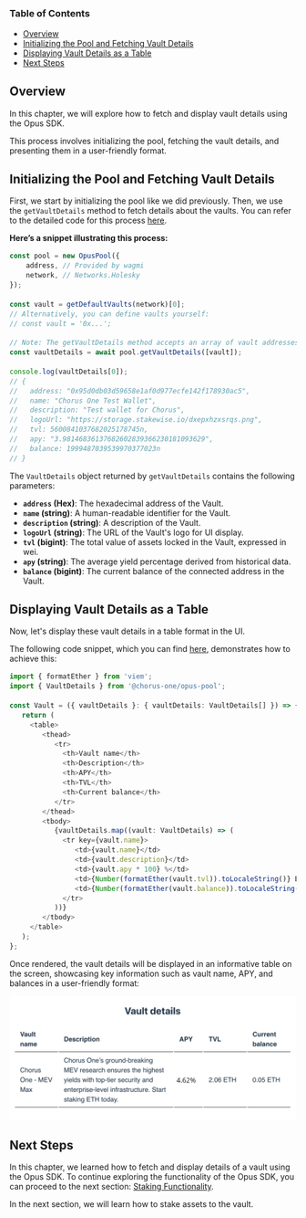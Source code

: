 
##
### Table of Contents

-   [Overview](#overview)
-   [Initializing the Pool and Fetching Vault Details](#initializing-the-pool-and-fetching-vault-details)
-   [Displaying Vault Details as a Table](#displaying-vault-details-as-a-table)
-   [Next Steps](#next-steps)

## Overview

In this chapter, we will explore how to fetch and display vault details using the Opus SDK. 

This process involves initializing the pool, fetching the vault details, and presenting them in a user-friendly format.

## Initializing the Pool and Fetching Vault Details

First, we start by initializing the pool like we did previously. Then, we use the `getVaultDetails` method to fetch details about the vaults. You can refer to the detailed code for this process [here][get-vault-details-usage]. 

**Here’s a snippet illustrating this process:**

```typescript
const pool = new OpusPool({
    address, // Provided by wagmi
    network, // Networks.Holesky
});

const vault = getDefaultVaults(network)[0];
// Alternatively, you can define vaults yourself:
// const vault = '0x...';

// Note: The getVaultDetails method accepts an array of vault addresses.
const vaultDetails = await pool.getVaultDetails([vault]);

console.log(vaultDetails[0]);
// {
//   address: "0x95d0db03d59658e1af0d977ecfe142f178930ac5",
//   name: "Chorus One Test Wallet",
//   description: "Test wallet for Chorus",
//   logoUrl: "https://storage.stakewise.io/dxepxhzxsrqs.png",
//   tvl: 5600841037682025178745n,
//   apy: "3.98146836137682602839366230181093629",
//   balance: 1999487039539970377023n
// }
```

The `VaultDetails` object returned by `getVaultDetails` contains the following parameters:

-   **`address` (Hex)**: The hexadecimal address of the Vault.
-   **`name` (string)**: A human-readable identifier for the Vault.
-   **`description` (string)**: A description of the Vault.
-   **`logoUrl` (string)**: The URL of the Vault's logo for UI display.
-   **`tvl` (bigint)**: The total value of assets locked in the Vault, expressed in wei.
-   **`apy` (string)**: The average yield percentage derived from historical data.
-   **`balance` (bigint)**: The current balance of the connected address in the Vault.

## Displaying Vault Details as a Table

Now, let's display these vault details in a table format in the UI. 

The following code snippet, which you can find [here][get-vault-details-ui], demonstrates how to achieve this:

```typescript
import { formatEther } from 'viem';
import { VaultDetails } from '@chorus-one/opus-pool';

const Vault = ({ vaultDetails }: { vaultDetails: VaultDetails[] }) => {
   return (
     <table>
        <thead>
           <tr>
             <th>Vault name</th>
             <th>Description</th>
             <th>APY</th>
             <th>TVL</th>
             <th>Current balance</th>
           </tr>
        </thead>
        <tbody>
           {vaultDetails.map((vault: VaultDetails) => (
             <tr key={vault.name}>
                <td>{vault.name}</td>
                <td>{vault.description}</td>
                <td>{vault.apy * 100} %</td>
                <td>{Number(formatEther(vault.tvl)).toLocaleString()} ETH</td>
                <td>{Number(formatEther(vault.balance)).toLocaleString()} ETH</td>
             </tr>
           ))}
        </tbody>
     </table>
   );
};
```

Once rendered, the vault details will be displayed in an informative table on the screen, showcasing key information such as vault name, APY, and balances in a user-friendly format:

![Vault details](../media/vaultDetails.png)

## Next Steps

In this chapter, we learned how to fetch and display details of a vault using the Opus SDK. To continue exploring the functionality of the Opus SDK, you can proceed to the next section: [Staking Functionality][stake]. 

In the next section, we will learn how to stake assets to the vault.

[get-vault-details-usage]: https://github.com/ChorusOne/opus-pool-demo/blob/main/src/hooks/useVaultDetails.ts#L43
[get-vault-details-ui]: https://github.com/ChorusOne/opus-pool-demo/blob/main/src/components/Vault.tsx#L31
[stake]: ./3-stake.md
